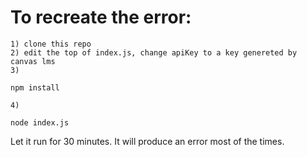 # To recreate the error:
    1) clone this repo
    2) edit the top of index.js, change apiKey to a key genereted by canvas lms
    3) 
```
npm install
```
    4)
```
node index.js
```

Let it run for 30 minutes. It will produce an error most of the times.